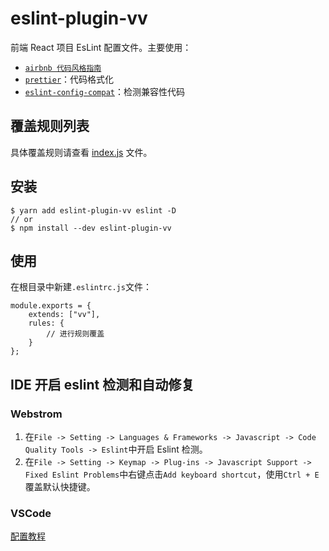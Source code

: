 # eslint-plugin-vv

前端 React 项目 EsLint 配置文件。主要使用：

- [`airbnb 代码风格指南`](https://github.com/airbnb/javascript)
- [`prettier`](https://prettier.io)：代码格式化
- [`eslint-config-compat`](https://github.com/amilajack/eslint-plugin-compat#readme)：检测兼容性代码

## 覆盖规则列表

具体覆盖规则请查看 [index.js](./index.js) 文件。

## 安装

````
$ yarn add eslint-plugin-vv eslint -D
// or
$ npm install --dev eslint-plugin-vv
````

## 使用

在根目录中新建`.eslintrc.js`文件：

````
module.exports = {
    extends: ["vv"],
    rules: {
        // 进行规则覆盖
    }
};
````

## IDE 开启 eslint 检测和自动修复

### Webstrom

1. 在`File -> Setting -> Languages & Frameworks -> Javascript -> Code Quality Tools -> Eslint`中开启 Eslint 检测。
2. 在`File -> Setting -> Keymap -> Plug-ins -> Javascript Support -> Fixed Eslint Problems`中右键点击`Add keyboard shortcut`，使用`Ctrl + E`覆盖默认快捷键。

### VSCode

[配置教程](https://segmentfault.com/a/1190000009077086)